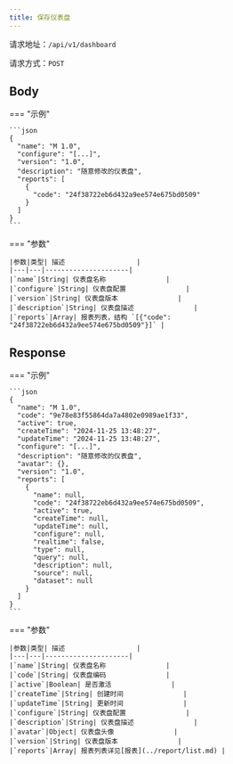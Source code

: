 ```yaml
---
title: 保存仪表盘
---
```


请求地址：`/api/v1/dashboard`

请求方式：`POST`

## Body

=== "示例"

    ```json
    {
      "name": "M 1.0",
      "configure": "[...]",
      "version": "1.0",
      "description": "随意修改的仪表盘",
      "reports": [
        {
          "code": "24f38722eb6d432a9ee574e675bd0509"
        }
      ]
    }
    ```

=== "参数"

    |参数|类型| 描述                  |
    |---|---|---------------------|
    |`name`|String| 仪表盘名称               |
    |`configure`|String| 仪表盘配置               |
    |`version`|String| 仪表盘版本               |
    |`description`|String| 仪表盘描述               |
    |`reports`|Array| 报表列表，结构 `[{"code": "24f38722eb6d432a9ee574e675bd0509"}]` |

## Response

=== "示例"

    ```json
    {
      "name": "M 1.0",
      "code": "9e78e83f55864da7a4802e0989ae1f33",
      "active": true,
      "createTime": "2024-11-25 13:48:27",
      "updateTime": "2024-11-25 13:48:27",
      "configure": "[...]",
      "description": "随意修改的仪表盘",
      "avatar": {},
      "version": "1.0",
      "reports": [
        {
          "name": null,
          "code": "24f38722eb6d432a9ee574e675bd0509",
          "active": true,
          "createTime": null,
          "updateTime": null,
          "configure": null,
          "realtime": false,
          "type": null,
          "query": null,
          "description": null,
          "source": null,
          "dataset": null
        }
      ]
    }
    ```

=== "参数"

    |参数|类型| 描述                  |
    |---|---|---------------------|
    |`name`|String| 仪表盘名称               |
    |`code`|String| 仪表盘编码               |
    |`active`|Boolean| 是否激活               |
    |`createTime`|String| 创建时间               |
    |`updateTime`|String| 更新时间               |
    |`configure`|String| 仪表盘配置               |
    |`description`|String| 仪表盘描述               |
    |`avatar`|Object| 仪表盘头像               |
    |`version`|String| 仪表盘版本               |
    |`reports`|Array| 报表列表详见[报表](../report/list.md) |
